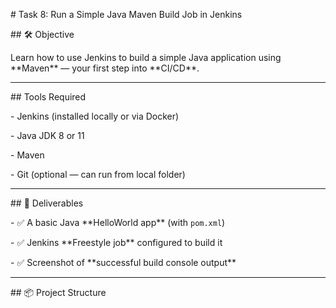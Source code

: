 \#  Task 8: Run a Simple Java Maven Build Job in Jenkins



\## 🛠 Objective

Learn how to use Jenkins to build a simple Java application using \*\*Maven\*\* — your first step into \*\*CI/CD\*\*.



---



\## Tools Required

\- Jenkins (installed locally or via Docker)  

\- Java JDK 8 or 11  

\- Maven  

\- Git (optional — can run from local folder)  



---



\## 📂 Deliverables

\- ✅ A basic Java \*\*HelloWorld app\*\* (with `pom.xml`)  

\- ✅ Jenkins \*\*Freestyle job\*\* configured to build it  

\- ✅ Screenshot of \*\*successful build console output\*\*  



---



\## 📦 Project Structure




